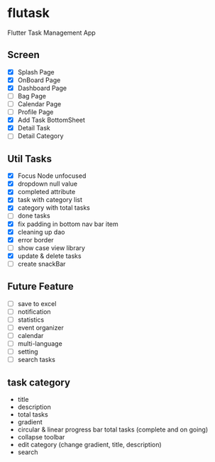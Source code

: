# flutask

Flutter Task Management App


## Screen
- [x] Splash Page
- [x] OnBoard Page
- [x] Dashboard Page
- [ ] Bag Page
- [ ] Calendar Page
- [ ] Profile Page
- [x] Add Task BottomSheet
- [x] Detail Task
- [ ] Detail Category

## Util Tasks

- [x] Focus Node unfocused
- [x] dropdown null value
- [x] completed attribute
- [x] task with category list
- [x] category with total tasks
- [ ] done tasks
- [x] fix padding in bottom nav bar item
- [x] cleaning up dao
- [x] error border
- [ ] show case view library
- [x] update & delete tasks
- [ ] create snackBar

## Future Feature

- [ ] save to excel
- [ ] notification
- [ ] statistics
- [ ] event organizer
- [ ] calendar
- [ ] multi-language
- [ ] setting
- [ ] search tasks

## task category

- title
- description
- total tasks
- gradient
- circular & linear progress bar total tasks (complete and on going)
- collapse toolbar
- edit category (change gradient, title, description)
- search